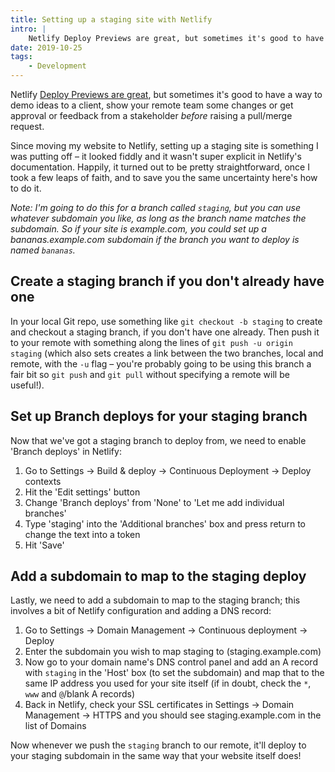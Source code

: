 ```yaml
---
title: Setting up a staging site with Netlify
intro: |
    Netlify Deploy Previews are great, but sometimes it's good to have a staging site for stuff that isn't ready to put into the live website yet.
date: 2019-10-25
tags:
    - Development
---
```


Netlify [Deploy Previews are great](/blog/netlify-deploy-previews), but sometimes it's good to have a way to demo ideas to a client, show your remote team some changes or get approval or feedback from a stakeholder *before* raising a pull/merge request.

Since moving my website to Netlify, setting up a staging site is something I was putting off – it looked fiddly and it wasn't super explicit in Netlify's documentation. Happily, it turned out to be pretty straightforward, once I took a few leaps of faith, and to save you the same uncertainty here's how to do it.

<i>Note: I'm going to do this for a branch called `staging`, but you can use whatever subdomain you like, as long as the branch name matches the subdomain. So if your site is example.com, you could set up a bananas.example.com subdomain if the branch you want to deploy is named `bananas`.</i>


## Create a staging branch if you don't already have one

In your local Git repo, use something like `git checkout -b staging` to create and checkout a staging branch, if you don't have one already. Then push it to your remote with something along the lines of `git push -u origin staging` (which also sets creates a link between the two branches, local and remote, with the `-u` flag – you're probably going to be using this branch a fair bit so `git push` and `git pull` without specifying a remote will be useful!).


## Set up Branch deploys for your staging branch

Now that we've got a staging branch to deploy from, we need to enable 'Branch deploys' in Netlify:

1. Go to Settings → Build & deploy → Continuous Deployment → Deploy contexts
2. Hit the 'Edit settings' button
3. Change 'Branch deploys' from 'None' to 'Let me add individual branches'
4. Type 'staging' into the 'Additional branches' box and press return to change the text into a token
5. Hit 'Save'


## Add a subdomain to map to the staging deploy

Lastly, we need to add a subdomain to map to the staging branch; this involves a bit of Netlify configuration and adding a DNS record:

1. Go to Settings → Domain Management → Continuous deployment → Deploy
2. Enter the subdomain you wish to map staging to (staging.example.com)
3. Now go to your domain name's DNS control panel and add an A record with `staging` in the 'Host' box (to set the subdomain) and map that to the same IP address you used for your site itself (if in doubt, check the `*`, `www` and `@`/blank A records)
4. Back in Netlify, check your SSL certificates in Settings → Domain Management → HTTPS and you should see staging.example.com in the list of Domains

Now whenever we push the `staging` branch to our remote, it'll deploy to your staging subdomain in the same way that your website itself does!
